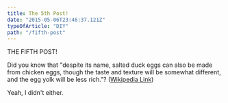 ```yaml
---
title: The 5th Post!
date: "2015-05-06T23:46:37.121Z"
typeOfArticle: "DIY"
path: "/fifth-post"
---
```


THE FIFTH POST!

Did you know that "despite its name, salted duck eggs can also be made from
chicken eggs, though the taste and texture will be somewhat different, and the
egg yolk will be less rich."?
([Wikipedia Link](http://en.wikipedia.org/wiki/Salted_duck_egg))

Yeah, I didn't either.
